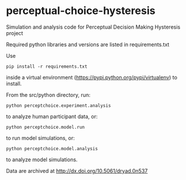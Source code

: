 # perceptual-choice-hysteresis
Simulation and analysis code for Perceptual Decision Making Hysteresis project

Required python libraries and versions are listed in requirements.txt

Use

    pip install -r requirements.txt

inside a virtual environment (https://pypi.python.org/pypi/virtualenv) to install.


From the src/python directory, run:

    python perceptchoice.experiment.analysis

to analyze human participant data, or:

    python perceptchoice.model.run

to run model simulations, or:

    python perceptchoice.model.analysis

to analyze model simulations.

Data are archived at http://dx.doi.org/10.5061/dryad.0n537